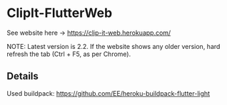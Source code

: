 # ClipIt-FlutterWeb

See website here -> https://clip-it-web.herokuapp.com/

NOTE: Latest version is 2.2. If the website shows any older version, hard refresh the tab (Ctrl + F5, as per Chrome).

## Details

Used buildpack: https://github.com/EE/heroku-buildpack-flutter-light
